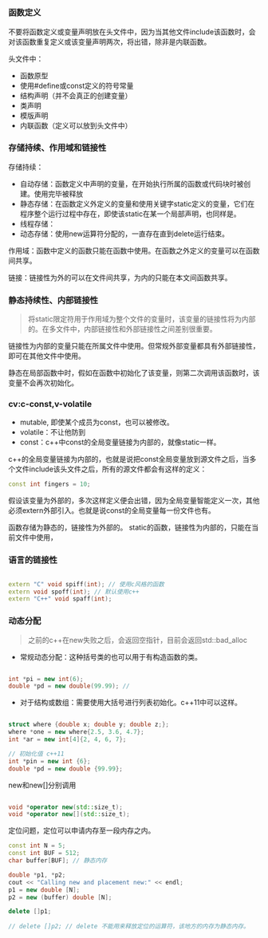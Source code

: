 #

##

### 函数定义

不要将函数定义或变量声明放在头文件中，因为当其他文件include该函数时，会对该函数重复定义或该变量声明两次，将出错，除非是内联函数。

头文件中：

- 函数原型
- 使用#define或const定义的符号常量
- 结构声明（并不会真正的创建变量）
- 类声明
- 模版声明
- 内联函数（定义可以放到头文件中）



### 存储持续、作用域和链接性

存储持续：

- 自动存储：函数定义中声明的变量，在开始执行所属的函数或代码块时被创建。使用完毕被释放
- 静态存储：在函数定义外定义的变量和使用关键字static定义的变量，它们在程序整个运行过程中存在，即使该static在某一个局部声明，也同样是。
- 线程存储：
- 动态存储：使用new运算符分配的，一直存在直到delete运行结束。

作用域：函数中定义的函数只能在函数中使用。在函数之外定义的变量可以在函数间共享。

链接：链接性为外的可以在文件间共享，为内的只能在本文间函数共享。


### 静态持续性、内部链接性

> 将static限定符用于作用域为整个文件的变量时，该变量的链接性将为内部的。在多文件中，内部链接性和外部链接性之间差别很重要。

链接性为内部的变量只能在所属文件中使用。但常规外部变量都具有外部链接性，即可在其他文件中使用。 

静态在局部函数中时，假如在函数中初始化了该变量，则第二次调用该函数时，该变量不会再次初始化。

### cv:c-const,v-volatile

- mutable, 即使某个成员为const，也可以被修改。
- volatile：不让他防到
- const：c++中const的全局变量链接为内部的，就像static一样。

c++的全局变量链接为内部的，也就是说把const全局变量放到源文件之后，当多个文件include该头文件之后，所有的源文件都会有这样的定义：

```c++
const int fingers = 10;

```

假设该变量为外部的，多次这样定义便会出错，因为全局变量智能定义一次，其他必须extern外部引入。也就是说const的全局变量每一份文件也有。

函数存储为静态的，链接性为外部的。
static的函数，链接性为内部的，只能在当前文件中使用，

### 语言的链接性

```c++

extern "C" void spiff(int); // 使用c风格的函数
extern void spoff(int); // 默认使用c++
extern "C++" void spaff(int);
```





















### 动态分配

> 之前的c++在new失败之后，会返回空指针，目前会返回std::bad_alloc

- 常规动态分配：这种括号类的也可以用于有构造函数的类。

```c++

int *pi = new int(6);
double *pd = new double(99.99); //

```

- 对于结构或数组：需要使用大括号进行列表初始化。c++11中可以这样。

```c++

struct where {double x; double y; double z;};
where *one = new where{2.5, 3.6, 4.7};
int *ar = new int[4]{2, 4, 6, 7};

// 初始化值 c++11
int *pin = new int {6};
double *pd = new double {99.99};

```

new和new[]分别调用

```c++

void *operator new(std::size_t);
void *operator new[](std::size_t);

```

定位问题，定位可以申请内存至一段内存之内。


```c++
const int N = 5;
const int BUF = 512;
char buffer[BUF]; // 静态内存

double *p1, *p2;
cout << "Calling new and placement new:" << endl;
p1 = new double [N];
p2 = new (buffer) double [N];

delete []p1;
    
// delete []p2; // delete 不能用来释放定位的运算符，该地方的内存为静态内存。
```

